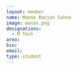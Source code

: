 ```yaml
---
layout: member
name: Manas Ranjan Sahoo
image: manas.png
designations: 
  - M Tech
area:
bio:
email:
type: student
---
```

